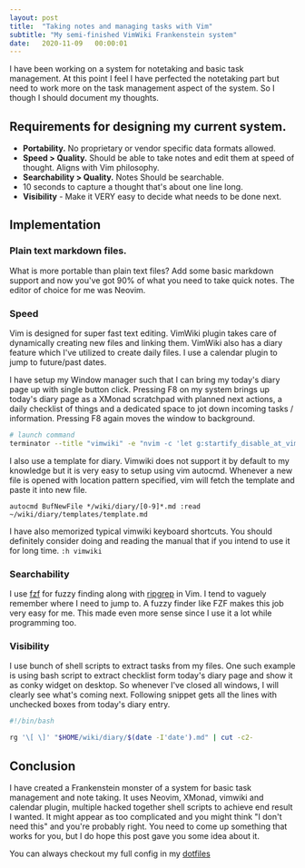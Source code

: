 ```yaml
---
layout: post
title:  "Taking notes and managing tasks with Vim"
subtitle: "My semi-finished VimWiki Frankenstein system"
date:   2020-11-09   00:00:01
---
```



I have been working on a system for notetaking and basic task management. At this point I feel I have perfected the notetaking part but need to work more on the task management aspect of the system. So I though I should document my thoughts.

## Requirements for designing my current system.

- **Portability.** No proprietary or vendor specific data formats allowed.
- **Speed > Quality.** Should be able to take notes and edit them at speed of thought. Aligns with Vim philosophy.
- **Searchability > Quality.** Notes Should be searchable.
- 10 seconds to capture a thought that's about one line long.
- **Visibility** - Make it VERY easy to decide what needs to be done next.


## Implementation
### Plain text markdown files.
What is more portable than plain text files? Add some basic markdown support and now you've got 90% of what you need to take quick notes. The editor of choice for me was Neovim.

### Speed
Vim is designed for super fast text editing. VimWiki plugin takes care of dynamically creating new files and linking them.
VimWiki also has a diary feature which I've utilized to create daily files. I use a calendar plugin to jump to future/past dates.

I have setup my Window manager such that I can bring my today's diary page up with single button click. Pressing F8 on my system brings up today's diary page as a XMonad scratchpad with planned next actions, a daily checklist of things and a dedicated space to jot down incoming tasks / information. Pressing F8 again moves the window to background.

```bash
# launch command
terminator --title "vimwiki" -e "nvim -c 'let g:startify_disable_at_vimenter = 1' +VimwikiMakeDiaryNote"
```

I also use a template for diary. Vimwiki does not support it by default to my knowledge but it is very easy to setup using vim autocmd. Whenever a new file is opened with location pattern specified, vim will fetch the template and paste it into new file.

```vim
autocmd BufNewFile */wiki/diary/[0-9]*.md :read ~/wiki/diary/templates/template.md
```

I have also memorized typical vimwiki keyboard shortcuts. You should definitely consider doing and reading the manual that if you intend to use it for long time. `:h vimwiki`

### Searchability
I use [fzf](https://github.com/junegunn/fzf.vim) for fuzzy finding along with [ripgrep](https://github.com/BurntSushi/ripgrep) in Vim. I tend to vaguely remember where I need to jump to. A fuzzy finder like FZF makes this job very easy for me. This made even more sense since I use it a lot while programming too.

### Visibility
I use bunch of shell scripts to extract tasks from my files. One such example is using bash script to extract checklist form today's diary page and show it as conky widget on desktop. So whenever I've closed all windows, I will clearly see what's coming next. Following snippet gets all the lines with unchecked boxes from today's diary entry.

```bash
#!/bin/bash

rg '\[ \]' "$HOME/wiki/diary/$(date -I'date').md" | cut -c2-
```


## Conclusion
I have created a Frankenstein monster of a system for basic task management and note taking. It uses Neovim, XMonad, vimwiki and calendar plugin, multiple hacked together shell scripts to achieve end result I wanted. It might appear as too complicated and you might think "I don't need this" and you're probably right. You need to come up something that works for you, but I do hope this post gave you some idea about it.

You can always checkout my full config in my [dotfiles](https://github.com/ankush/dotfiles/)
